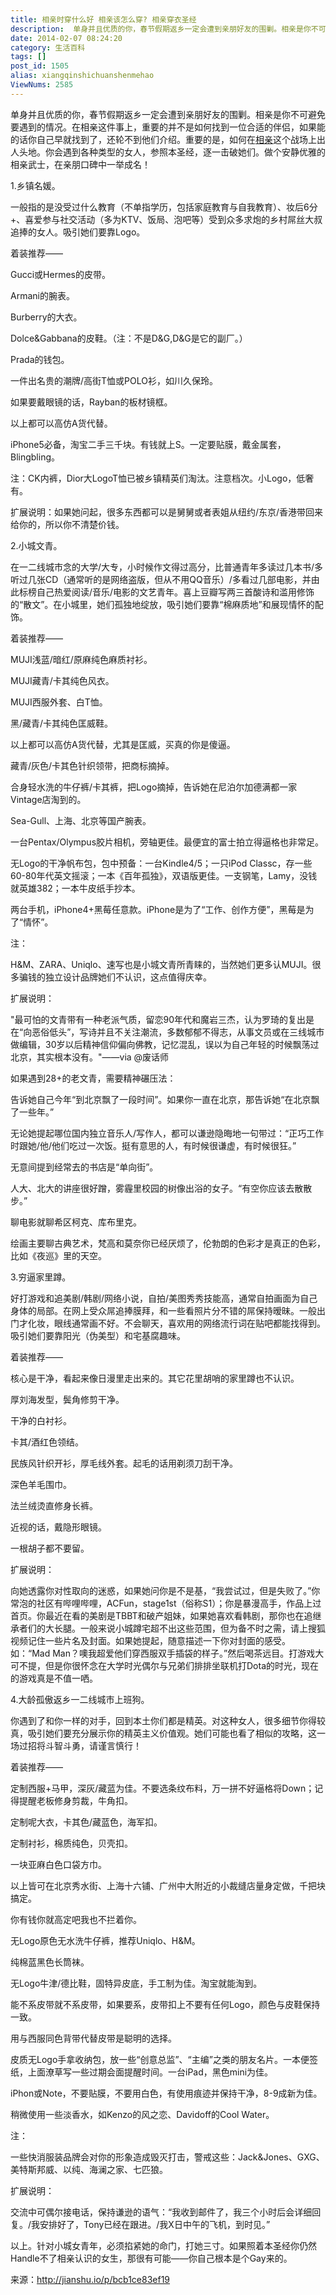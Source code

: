 ```yaml
---
title: 相亲时穿什么好 相亲该怎么穿? 相亲穿衣圣经
description:  单身并且优质的你，春节假期返乡一定会遭到亲朋好友的围剿。相亲是你不可避免要遇到的情况。在相亲这件事上，重要的并不是如何找到一位合适的伴侣，如果能的话你自己早就找到了，还轮不到他们介绍。重要的是，如何在相亲这个战场上出人头地。你会遇到各种类型的女人，参照本圣经，逐一击破她们。做个安静优雅的相亲武士，在亲朋口碑中一举成名！1.乡镇名媛。一般指的是没受过什么教育（不单指学历，包括家庭教育与自
date: 2014-02-07 08:24:20
category: 生活百科
tags: []
post_id: 1505
alias: xiangqinshichuanshenmehao
ViewNums: 2585
---
```


单身并且优质的你，春节假期返乡一定会遭到亲朋好友的围剿。相亲是你不可避免要遇到的情况。在相亲这件事上，重要的并不是如何找到一位合适的伴侣，如果能的话你自己早就找到了，还轮不到他们介绍。重要的是，如何在[相亲](/blog/xiangqinshichuanshenmehao)这个战场上出人头地。你会遇到各种类型的女人，参照本圣经，逐一击破她们。做个安静优雅的相亲武士，在亲朋口碑中一举成名！

1.乡镇名媛。

一般指的是没受过什么教育（不单指学历，包括家庭教育与自我教育）、妆后6分+、喜爱参与社交活动（多为KTV、饭局、泡吧等）受到众多求炮的乡村屌丝大叔追捧的女人。吸引她们要靠Logo。

着装推荐——

Gucci或Hermes的皮带。

Armani的腕表。

Burberry的大衣。

Dolce&Gabbana的皮鞋。（注：不是D&G,D&G是它的副厂。）

Prada的钱包。

一件出名贵的潮牌/高街T恤或POLO衫，如川久保玲。

如果要戴眼镜的话，Rayban的板材镜框。

以上都可以高仿A货代替。

iPhone5必备，淘宝二手三千块。有钱就上S。一定要贴膜，戴金属套，Blingbling。

注：CK内裤，Dior大LogoT恤已被乡镇精英们淘汰。注意档次。小Logo，低奢有。

扩展说明：如果她问起，很多东西都可以是舅舅或者表姐从纽约/东京/香港带回来给你的，所以你不清楚价钱。

2.小城文青。

在一二线城市念的大学/大专，小时候作文得过高分，比普通青年多读过几本书/多听过几张CD（通常听的是网络盗版，但从不用QQ音乐）/多看过几部电影，并由此标榜自己热爱阅读/音乐/电影的文艺青年。喜上豆瓣写两三首酸诗和滥用修饰的“散文”。在小城里，她们孤独地绽放，吸引她们要靠“棉麻质地”和展现情怀的配饰。

着装推荐——

MUJI浅蓝/暗红/原麻纯色麻质衬衫。

MUJI藏青/卡其纯色风衣。

MUJI西服外套、白T恤。

黑/藏青/卡其纯色匡威鞋。

以上都可以高仿A货代替，尤其是匡威，买真的你是傻逼。

藏青/灰色/卡其色针织领带，把商标摘掉。

合身轻水洗的牛仔裤/卡其裤，把Logo摘掉，告诉她在尼泊尔加德满都一家Vintage店淘到的。

Sea-Gull、上海、北京等国产腕表。

一台Pentax/Olympus胶片相机，旁轴更佳。最便宜的富士拍立得逼格也非常足。

无Logo的干净帆布包，包中预备：一台Kindle4/5；一只iPod Classc，存一些60-80年代英文摇滚；一本《百年孤独》，双语版更佳。一支钢笔，Lamy，没钱就英雄382；一本牛皮纸手抄本。

两台手机，iPhone4+黑莓任意款。iPhone是为了“工作、创作方便”，黑莓是为了“情怀”。

注：

H&M、ZARA、Uniqlo、速写也是小城文青所青睐的，当然她们更多认MUJI。很多骗钱的独立设计品牌她们不认识，这点值得庆幸。

扩展说明：

"最可怕的文青带有一种老派气质，留恋90年代和魔岩三杰，认为罗琦的复出是在“向恶俗低头”，写诗并且不关注潮流，多数郁郁不得志，从事文员或在三线城市做编辑，30岁以后精神信仰偏向佛教，记忆混乱，误以为自己年轻的时候飘荡过北京，其实根本没有。"——via @废话师

如果遇到28+的老文青，需要精神碾压法：

告诉她自己今年“到北京飘了一段时间”。如果你一直在北京，那告诉她“在北京飘了一些年。”

无论她提起哪位国内独立音乐人/写作人，都可以谦逊隐晦地一句带过：“正巧工作时跟她/他/他们吃过一次饭。挺有意思的人，有时候很谦虚，有时候很狂。”

无意间提到经常去的书店是“单向街”。

人大、北大的讲座很好蹭，雾霾里校园的树像出浴的女子。“有空你应该去散散步。”

聊电影就聊希区柯克、库布里克。

绘画主要聊古典艺术，梵高和莫奈你已经厌烦了，伦勃朗的色彩才是真正的色彩，比如《夜巡》里的天空。

3.穷逼家里蹲。

好打游戏和追美剧/韩剧/网络小说，自拍/美图秀秀技能高，通常自拍画面为自己身体的局部。在网上受众屌追捧膜拜，和一些看照片分不错的屌保持暧昧。一般出门才化妆，眼线通常画不好。不会聊天，喜欢用的网络流行词在贴吧都能找得到。吸引她们要靠阳光（伪美型）和宅基腐趣味。

着装推荐——

核心是干净，看起来像日漫里走出来的。其它花里胡哨的家里蹲也不认识。

厚刘海发型，鬓角修剪干净。

干净的白衬衫。

卡其/酒红色领结。

民族风针织开衫，厚毛线外套。起毛的话用剃须刀刮干净。

深色羊毛围巾。

法兰绒烫直修身长裤。

近视的话，戴隐形眼镜。

一根胡子都不要留。

扩展说明：

向她透露你对性取向的迷惑，如果她问你是不是基，“我尝试过，但是失败了。”你常泡的社区有哔哩哔哩，ACFun，stage1st（俗称S1）；你是暴漫高手，作品上过首页。你最近在看的美剧是TBBT和破产姐妹，如果她喜欢看韩剧，那你也在追继承者们的大长腿。一般来说小城蹲宅超不出这些范围，但为备不时之需，请上搜狐视频记住一些片名及封面。如果她提起，随意描述一下你对封面的感受。如：“Mad Man？噢我超爱他们穿西服双手插袋的样子。”然后喝茶远目。打游戏大可不提，但是你很怀念在大学时光偶尔与兄弟们排排坐联机打Dota的时光，现在的游戏真是不值一哂。

4.大龄孤傲返乡一二线城市上班狗。

你遇到了和你一样的对手，回到本土你们都是精英。对这种女人，很多细节你得较真，吸引她们要充分展示你的精英主义价值观。她们可能也看了相似的攻略，这一场过招将斗智斗勇，请谨言慎行！

着装推荐——

定制西服+马甲，深灰/藏蓝为佳。不要选条纹布料，万一拼不好逼格将Down；记得提醒老板修身剪裁，牛角扣。

定制呢大衣，卡其色/藏蓝色，海军扣。

定制衬衫，棉质纯色，贝壳扣。

一块亚麻白色口袋方巾。

以上皆可在北京秀水街、上海十六铺、广州中大附近的小裁缝店量身定做，千把块搞定。

你有钱你就高定吧我也不拦着你。

无Logo原色无水洗牛仔裤，推荐Uniqlo、H&M。

纯棉蓝黑色长筒袜。

无Logo牛津/德比鞋，固特异皮底，手工制为佳。淘宝就能淘到。

能不系皮带就不系皮带，如果要系，皮带扣上不要有任何Logo，颜色与皮鞋保持一致。

用与西服同色背带代替皮带是聪明的选择。

皮质无Logo手拿收纳包，放一些“创意总监”、“主编”之类的朋友名片。一本便签纸，上面潦草写一些过期会面提醒时间。一台iPad，黑色mini为佳。

iPhon或Note，不要贴膜，不要用白色，有使用痕迹并保持干净，8-9成新为佳。

稍微使用一些淡香水，如Kenzo的风之恋、Davidoff的Cool Water。

注：

一些快消服装品牌会对你的形象造成毁灭打击，警戒这些：Jack&Jones、GXG、美特斯邦威、以纯、海澜之家、七匹狼。

扩展说明：

交流中可偶尔接电话，保持谦逊的语气：“我收到邮件了，我三个小时后会详细回复。/我安排好了，Tony已经在跟进。/我X日中午的飞机，到时见。”

以上。针对小城女青年，必须掐紧她的命门，打她三寸。如果照着本圣经你仍然Handle不了相亲认识的女生，那很有可能——你自己根本是个Gay来的。

来源：http://jianshu.io/p/bcb1ce83ef19

